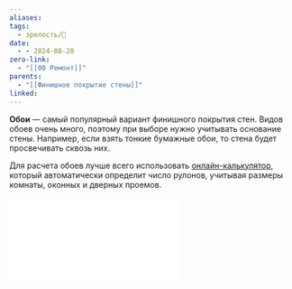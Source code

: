 ```yaml
---
aliases: 
tags:
  - зрелость/🌱
date:
  - - 2024-08-20
zero-link:
  - "[[00 Ремонт]]"
parents:
  - "[[Финишное покрытие стены]]"
linked:
---
```

**Обои** — самый популярный вариант финишного покрытия стен. Видов обоев очень много, поэтому при выборе нужно учитывать основание стены. Например, если взять тонкие бумажные обои, то стена будет просвечивать сквозь них.

Для расчета обоев лучше всего использовать [онлайн-калькулятор](https://calc.by/building-calculators/wallpaper.html), который автоматически определит число рулонов, учитывая размеры комнаты, оконных и дверных проемов.

![Виды обоев](_inbox/Виды%20обоев.md)